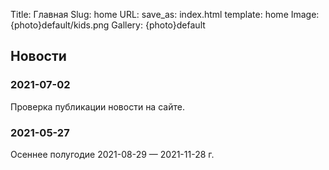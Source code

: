 Title: Главная
Slug: home
URL:
save_as: index.html
template: home
Image: {photo}default/kids.png
Gallery: {photo}default

## Новости

### 2021-07-02

Проверка публикации новости на сайте.

### 2021-05-27

Oсеннее полугодие 2021-08-29 — 2021-11-28 г.
